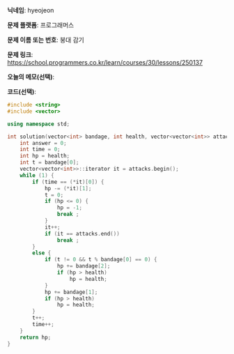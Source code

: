 **닉네임**: hyeojeon

**문제 플랫폼**: 프로그래머스

**문제 이름 또는 번호**: 붕대 감기

**문제 링크**: https://school.programmers.co.kr/learn/courses/30/lessons/250137

**오늘의 메모(선택)**: 

**코드(선택)**:

```cpp
#include <string>
#include <vector>

using namespace std;

int solution(vector<int> bandage, int health, vector<vector<int>> attacks) {
    int answer = 0;
    int time = 0;
    int hp = health;
    int t = bandage[0];
    vector<vector<int>>::iterator it = attacks.begin();
    while (1) {
        if (time == (*it)[0]) {
            hp -= (*it)[1];
            t = 0;
            if (hp <= 0) {
                hp = -1;
                break ;
            }
            it++;
            if (it == attacks.end())
                break ;
        }
        else {
            if (t != 0 && t % bandage[0] == 0) {
                hp += bandage[2];
                if (hp > health)
                    hp = health;
            }
            hp += bandage[1];
            if (hp > health)
                hp = health;
        }
        t++;
        time++;
    }
    return hp;
}

```
